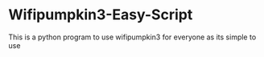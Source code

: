 # Wifipumpkin3-Easy-Script
This is a python program to use wifipumpkin3 for everyone as its simple to use
